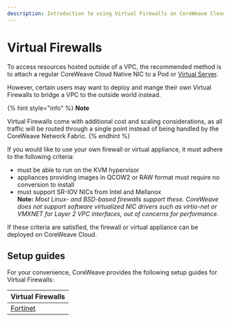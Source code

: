 ```yaml
---
description: Introduction to using Virtual Firewalls on CoreWeave Cloud
---
```


# Virtual Firewalls

To access resources hosted outside of a VPC, the recommended method is to attach a regular CoreWeave Cloud Native NIC to a Pod or [Virtual Server](broken-reference).

However, certain users may want to deploy and mange their own Virtual Firewalls to bridge a VPC to the outside world instead.

{% hint style="info" %}
**Note**

Virtual Firewalls come with additional cost and scaling considerations, as all traffic will be routed through a single point instead of being handled by the CoreWeave Network Fabric.
{% endhint %}

If you would like to use your own firewall or virtual appliance, it must adhere to the following criteria:

* must be able to run on the KVM hypervisor
* appliances providing images in QCOW2 or RAW format must require no conversion to install
* must support SR-IOV NICs from Intel and Mellanox\
  **Note:** _Most Linux- and BSD-based firewalls support these. CoreWeave does not support software virtualized NIC drivers such as virtio-net or VMXNET for Layer 2 VPC interfaces, out of concerns for performance._

If these criteria are satisfied, the firewall or virtual appliance can be deployed on CoreWeave Cloud.

## Setup guides

For your convenience, CoreWeave provides the following setup guides for Virtual Firewalls:

| Virtual Firewalls       |
| ----------------------- |
| [Fortinet](fortinet.md) |
